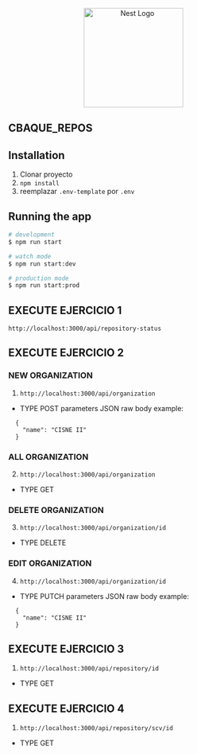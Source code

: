 <p align="center">
  <a href="http://nestjs.com/" target="blank"><img src="https://nestjs.com/img/logo-small.svg" width="200" alt="Nest Logo" /></a>
</p>


##  CBAQUE_REPOS

## Installation

1. Clonar proyecto
2. ``` npm install ```
3. reemplazar ``` .env-template ``` por ``` .env ```

## Running the app

```bash
# development
$ npm run start

# watch mode
$ npm run start:dev

# production mode
$ npm run start:prod

```
## EXECUTE EJERCICIO 1
``` http://localhost:3000/api/repository-status ```

## EXECUTE EJERCICIO 2
### NEW ORGANIZATION
1. ``` http://localhost:3000/api/organization ```
* TYPE POST parameters JSON raw body example:
``` 
  {
    "name": "CISNE II"
  } 
``` 

### ALL ORGANIZATION
2. ``` http://localhost:3000/api/organization ```
* TYPE GET 


### DELETE ORGANIZATION
3. ``` http://localhost:3000/api/organization/id ```
* TYPE DELETE 


### EDIT ORGANIZATION
4. ``` http://localhost:3000/api/organization/id ```
* TYPE PUTCH parameters JSON raw body example:
``` 
  {
    "name": "CISNE II"
  } 
```

## EXECUTE EJERCICIO 3
1. ``` http://localhost:3000/api/repository/id ```
* TYPE GET 

## EXECUTE EJERCICIO 4
1. ``` http://localhost:3000/api/repository/scv/id ```
* TYPE GET 

